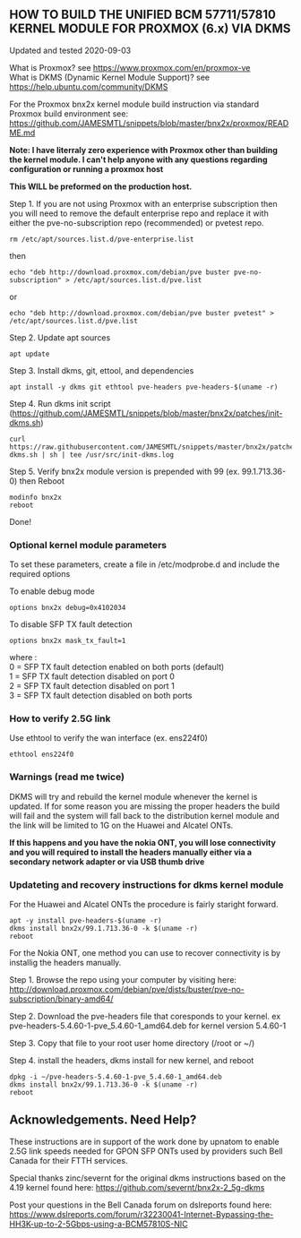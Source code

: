 ## HOW TO BUILD THE UNIFIED BCM 57711/57810 KERNEL MODULE FOR PROXMOX (6.x) VIA DKMS
Updated and tested 2020-09-03

What is Proxmox? see https://www.proxmox.com/en/proxmox-ve \
What is DKMS (Dynamic Kernel Module Support)? see https://help.ubuntu.com/community/DKMS 

For the Proxmox bnx2x kernel module build instruction via standard Proxmox build environment see: https://github.com/JAMESMTL/snippets/blob/master/bnx2x/proxmox/README.md

<b>Note: I have literraly zero experience with Proxmox other than building the kernel module. I can't help anyone with any questions regarding configuration or running a proxmox host</b>

<b>This WILL be preformed on the production host.</b>

Step 1. If you are not using Proxmox with an enterprise subscription then you will need to remove the default enterprise repo and replace it with either the pve-no-subscription repo (recommended) or pvetest repo.

    rm /etc/apt/sources.list.d/pve-enterprise.list
    
then

    echo "deb http://download.proxmox.com/debian/pve buster pve-no-subscription" > /etc/apt/sources.list.d/pve.list

or

    echo "deb http://download.proxmox.com/debian/pve buster pvetest" > /etc/apt/sources.list.d/pve.list

Step 2. Update apt sources

    apt update

Step 3. Install dkms, git, ettool, and dependencies

    apt install -y dkms git ethtool pve-headers pve-headers-$(uname -r)

Step 4. Run dkms init script (https://github.com/JAMESMTL/snippets/blob/master/bnx2x/patches/init-dkms.sh)

    curl https://raw.githubusercontent.com/JAMESMTL/snippets/master/bnx2x/patches/init-dkms.sh | sh | tee /usr/src/init-dkms.log

Step 5. Verify bnx2x module version is prepended with 99 (ex. 99.1.713.36-0) then Reboot 

	modinfo bnx2x
    reboot

Done!

### Optional kernel module parameters

To set these parameters, create a file in /etc/modprobe.d and include the required options

To enable debug mode

    options bnx2x debug=0x4102034

To disable SFP TX fault detection

    options bnx2x mask_tx_fault=1

where :\
0 = SFP TX fault detection enabled on both ports (default)\
1 = SFP TX fault detection disabled on port 0\
2 = SFP TX fault detection disabled on port 1\
3 = SFP TX fault detection disabled on both ports

### How to verify 2.5G link

Use ethtool to verify the wan interface (ex. ens224f0)

    ethtool ens224f0

### Warnings (read me twice)

DKMS will try and rebuild the kernel module whenever the kernel is updated. If for some reason you are missing the proper headers the build will fail and the system will fall back to the distribution kernel module and the link will be limited to 1G on the Huawei and Alcatel ONTs.

<b>If this happens and you have the nokia ONT, you will lose connectivity and you will required to install the headers manually either via a secondary network adapter or via USB thumb drive</b>

### Updateting and recovery instructions for dkms kernel module

For the Huawei and Alcatel ONTs the procedure is fairly staright forward.

    apt -y install pve-headers-$(uname -r)
    dkms install bnx2x/99.1.713.36-0 -k $(uname -r)
    reboot

For the Nokia ONT, one method you can use to recover connectivity is by installig the headers manually.

Step 1. Browse the repo using your computer by visiting here:\
http://download.proxmox.com/debian/pve/dists/buster/pve-no-subscription/binary-amd64/

Step 2. Download the pve-headers file that coresponds to your kernel. ex pve-headers-5.4.60-1-pve_5.4.60-1_amd64.deb for kernel version 5.4.60-1

Step 3. Copy that file to your root user home directory (/root or ~/)

Step 4. install the headers, dkms install for new kernel, and reboot

    dpkg -i ~/pve-headers-5.4.60-1-pve_5.4.60-1_amd64.deb
    dkms install bnx2x/99.1.713.36-0 -k $(uname -r)
    reboot

## Acknowledgements. Need Help?

These instructions are in support of the work done by upnatom to enable 2.5G link speeds needed for GPON SFP ONTs used by providers such Bell Canada for their FTTH services.

Special thanks zinc/severnt for the original dkms instructions based on the 4.19 kernel found here: https://github.com/severnt/bnx2x-2_5g-dkms 

Post your questions in the Bell Canada forum on dslreports found here: \
https://www.dslreports.com/forum/r32230041-Internet-Bypassing-the-HH3K-up-to-2-5Gbps-using-a-BCM57810S-NIC
